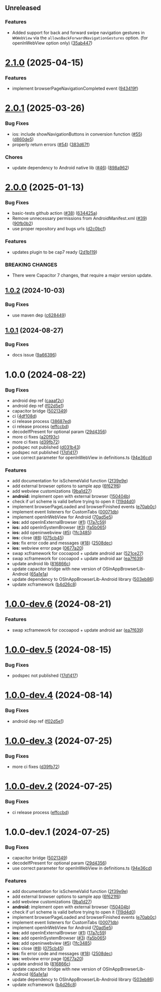 ## Unreleased

### Features

* Added support for back and forward swipe navigation gestures in `WKWebView` via the `allowsBackForwardNavigationGestures` option. (for openInWebView option only) ([35ab447](https://github.com/ionic-team/capacitor-os-inappbrowser/commit/35ab44790eb98b2d0d748c130642b321e9dc1156))

# [2.1.0](https://github.com/ionic-team/capacitor-os-inappbrowser/compare/v2.0.1...v2.1.0) (2025-04-15)

### Features

* implement browserPageNavigationCompleted event ([943419f](https://github.com/ionic-team/capacitor-os-inappbrowser/commit/943419ff434ef28a468eb111cc18267ee1783cb3))

# [2.0.1](https://github.com/ionic-team/capacitor-os-inappbrowser/compare/v2.0.0...v2.0.1) (2025-03-26)

### Bug Fixes

* ios: include showNavigationButtons in conversion function ([#55](https://github.com/ionic-team/capacitor-os-inappbrowser/pull/55)) ([d860de5](https://github.com/ionic-team/capacitor-os-inappbrowser/commit/d860de5d704e2d925ea77b538f5544940cd5818f))
* properly return errors ([#54](https://github.com/ionic-team/capacitor-os-inappbrowser/pull/54)) ([383d67f](https://github.com/ionic-team/capacitor-os-inappbrowser/commit/383d67fbc28cdff4ade88674c095268e31193584))

### Chores

* update dependency to Android native lib ([#46](https://github.com/ionic-team/capacitor-os-inappbrowser/pull/46)) ([898a962](https://github.com/ionic-team/capacitor-os-inappbrowser/commit/898a9626612d344bf4ff7a1d33a3dae6ec729e29))

# [2.0.0](https://github.com/ionic-team/capacitor-os-inappbrowser/compare/v1.0.2...v2.0.0) (2025-01-13)


### Bug Fixes

* basic-tests github action ([#38](https://github.com/ionic-team/capacitor-os-inappbrowser/issues/38)) ([634425a](https://github.com/ionic-team/capacitor-os-inappbrowser/commit/634425a23ea0eecb3de645335f594823e59312dc))
* Remove unnecessary permissions from AndroidManifest.xml ([#39](https://github.com/ionic-team/capacitor-os-inappbrowser/issues/39)) ([90fb0b2](https://github.com/ionic-team/capacitor-os-inappbrowser/commit/90fb0b2bdf282b896dec3f6433ddb44082f99509))
* use proper repository and bugs urls ([d2c0bcf](https://github.com/ionic-team/capacitor-os-inappbrowser/commit/d2c0bcf740b2c4ffae5a28efa5c5541547245e69))


### Features

* updates plugin to be cap7 ready ([2d1b119](https://github.com/ionic-team/capacitor-os-inappbrowser/commit/2d1b119abb2bbe3d2a4e5274bfdd9ff5c96de24b))


### BREAKING CHANGES

* There were Capacitor 7 changes, that require a major version update.

## [1.0.2](https://github.com/ionic-team/capacitor-os-inappbrowser/compare/v1.0.1...v1.0.2) (2024-10-03)


### Bug Fixes

* use maven dep ([c628449](https://github.com/ionic-team/capacitor-os-inappbrowser/commit/c62844949d16f9aa0eeb2c42ae1dfd1e0bf35815))

## [1.0.1](https://github.com/ionic-team/capacitor-os-inappbrowser/compare/v1.0.0...v1.0.1) (2024-08-27)


### Bug Fixes

* docs issue ([9a66396](https://github.com/ionic-team/capacitor-os-inappbrowser/commit/9a663968d3d5d985547afc8ba6f8e6ef286e448c))

# 1.0.0 (2024-08-22)


### Bug Fixes

* android dep ref ([caaaf2c](https://github.com/ionic-team/capacitor-os-inappbrowser/commit/caaaf2c61c424eaa6d82628728b2a17fa8a04133))
* android dep ref ([f02d5e1](https://github.com/ionic-team/capacitor-os-inappbrowser/commit/f02d5e14565eeed9c078e22f503776c032dd1359))
* capacitor bridge ([5021349](https://github.com/ionic-team/capacitor-os-inappbrowser/commit/50213495b200c58857d0b66ac38f6828dda91ddb))
* ci ([4df108d](https://github.com/ionic-team/capacitor-os-inappbrowser/commit/4df108d97779e15c960cdc38e8c68707b0319f29))
* ci release process ([38687ed](https://github.com/ionic-team/capacitor-os-inappbrowser/commit/38687ed61d6ce624128c288dbc1c3ca25d2d7c7b))
* ci release process ([effccbd](https://github.com/ionic-team/capacitor-os-inappbrowser/commit/effccbd917a4e8077214efdc8ccc10d23d5e519f))
* decodeIfPresent for optional param ([29d4356](https://github.com/ionic-team/capacitor-os-inappbrowser/commit/29d4356e813068943b8bc97cfbddbd4fb0289eef))
* more ci fixes ([a20f93c](https://github.com/ionic-team/capacitor-os-inappbrowser/commit/a20f93c86c24be985e7bef470c9ca0d1105ece18))
* more ci fixes ([d39fb72](https://github.com/ionic-team/capacitor-os-inappbrowser/commit/d39fb729b3a005f472cc82efc566b516881ad8de))
* podspec not published ([d031b43](https://github.com/ionic-team/capacitor-os-inappbrowser/commit/d031b435001c7420245171815e8f281467786fc3))
* podspec not published ([17d1417](https://github.com/ionic-team/capacitor-os-inappbrowser/commit/17d1417562148590ac1db4b97bfe48662f8c341e))
* use correct parameter for openInWebView in definitions.ts ([94e36cd](https://github.com/ionic-team/capacitor-os-inappbrowser/commit/94e36cd000d74b486d7f7c02e38edf5176b0d882))


### Features

* add documentation for isSchemeValid function ([2f39e9e](https://github.com/ionic-team/capacitor-os-inappbrowser/commit/2f39e9eb1e4143d8ec96a8ba4075a5bab5a2100e))
* add external browser options to sample app ([6f621f6](https://github.com/ionic-team/capacitor-os-inappbrowser/commit/6f621f6f75c1ff304d06c6426d51e2f7e32ca7d5))
* add webview customizations ([9ba1d27](https://github.com/ionic-team/capacitor-os-inappbrowser/commit/9ba1d27ec6212f31f2bde39d47d14d4e5fbe6a5f))
* **android:** implement open with external browser ([150404b](https://github.com/ionic-team/capacitor-os-inappbrowser/commit/150404bf0c232ead5da6a37486da291343d92172))
* check if url scheme is valid before trying to open it ([119d4d0](https://github.com/ionic-team/capacitor-os-inappbrowser/commit/119d4d01863026e022471b89c6e42a439c453ebf))
* implement browserPageLoaded and browserFinished events ([e70ab0c](https://github.com/ionic-team/capacitor-os-inappbrowser/commit/e70ab0c708e770e3ca773d0a20c44f0b507d32ef))
* implement event listeners for CustomTabs ([00071db](https://github.com/ionic-team/capacitor-os-inappbrowser/commit/00071db7ac5d7052a61c3a11e78ab8df6bf64dbb))
* implement openInWebView for Android ([70ad5e5](https://github.com/ionic-team/capacitor-os-inappbrowser/commit/70ad5e50ad18a144238d5e13c4022f61ba79915d))
* **ios:** add openInExternalBrowser ([#1](https://github.com/ionic-team/capacitor-os-inappbrowser/issues/1)) ([17a7c59](https://github.com/ionic-team/capacitor-os-inappbrowser/commit/17a7c594c5d8fb61027a9ebe1955499a0edbf683))
* **ios:** add openInSystemBrowser ([#3](https://github.com/ionic-team/capacitor-os-inappbrowser/issues/3)) ([fa5b065](https://github.com/ionic-team/capacitor-os-inappbrowser/commit/fa5b0653bb38648a14165ac996852cefe99ec4ca))
* **ios:** add openinwebview ([#5](https://github.com/ionic-team/capacitor-os-inappbrowser/issues/5)) ([1fc3485](https://github.com/ionic-team/capacitor-os-inappbrowser/commit/1fc3485fa3571f9152040a73672d98120be4626a))
* **ios:** close ([#8](https://github.com/ionic-team/capacitor-os-inappbrowser/issues/8)) ([075cb45](https://github.com/ionic-team/capacitor-os-inappbrowser/commit/075cb4574d7a44cfd66ac6602193fa579f98b67f))
* **ios:** fix error code and messages ([#18](https://github.com/ionic-team/capacitor-os-inappbrowser/issues/18)) ([2508dec](https://github.com/ionic-team/capacitor-os-inappbrowser/commit/2508decd90dab0ebd9381992ed15295ac53669c5))
* **ios:** webview error page ([0677a20](https://github.com/ionic-team/capacitor-os-inappbrowser/commit/0677a20680cc49d7a19cb9212ff94cfed3c1782e))
* swap xcframework for cocoapod + update android aar ([521ce27](https://github.com/ionic-team/capacitor-os-inappbrowser/commit/521ce2784c0e51ba2699cb8c468f3b7677ea9393))
* swap xcframework for cocoapod + update android aar ([ea7f639](https://github.com/ionic-team/capacitor-os-inappbrowser/commit/ea7f639dfd745138bacc267f5e164ae2e5bbe3ba))
* update android lib ([816866c](https://github.com/ionic-team/capacitor-os-inappbrowser/commit/816866c489929fba83e623d57ae547a33bf6723e))
* update capacitor bridge with new version of OSInAppBrowserLib-Android ([65a1e1a](https://github.com/ionic-team/capacitor-os-inappbrowser/commit/65a1e1ac299e9455a685e2b83d15afbd9b3fecab))
* update dependency to OSInAppBrowserLib-Android library ([503eb86](https://github.com/ionic-team/capacitor-os-inappbrowser/commit/503eb86a300da008620fa93722b8524249794622))
* update xcframework ([b4d26c8](https://github.com/ionic-team/capacitor-os-inappbrowser/commit/b4d26c84b3697c1cbfb62809e1a8cee0c394664d))


# [1.0.0-dev.6](https://github.com/ionic-team/capacitor-os-inappbrowser/compare/v1.0.0-dev.5...v1.0.0-dev.6) (2024-08-21)


### Features

* swap xcframework for cocoapod + update android aar ([ea7f639](https://github.com/ionic-team/capacitor-os-inappbrowser/commit/ea7f639dfd745138bacc267f5e164ae2e5bbe3ba))

# [1.0.0-dev.5](https://github.com/ionic-team/capacitor-os-inappbrowser/compare/v1.0.0-dev.4...v1.0.0-dev.5) (2024-08-15)


### Bug Fixes

* podspec not published ([17d1417](https://github.com/ionic-team/capacitor-os-inappbrowser/commit/17d1417562148590ac1db4b97bfe48662f8c341e))

# [1.0.0-dev.4](https://github.com/ionic-team/capacitor-os-inappbrowser/compare/v1.0.0-dev.3...v1.0.0-dev.4) (2024-08-14)


### Bug Fixes

* android dep ref ([f02d5e1](https://github.com/ionic-team/capacitor-os-inappbrowser/commit/f02d5e14565eeed9c078e22f503776c032dd1359))

# [1.0.0-dev.3](https://github.com/ionic-team/capacitor-os-inappbrowser/compare/v1.0.0-dev.2...v1.0.0-dev.3) (2024-07-25)


### Bug Fixes

* more ci fixes ([d39fb72](https://github.com/ionic-team/capacitor-os-inappbrowser/commit/d39fb729b3a005f472cc82efc566b516881ad8de))

# [1.0.0-dev.2](https://github.com/ionic-team/capacitor-os-inappbrowser/compare/v1.0.0-dev.1...v1.0.0-dev.2) (2024-07-25)


### Bug Fixes

* ci release process ([effccbd](https://github.com/ionic-team/capacitor-os-inappbrowser/commit/effccbd917a4e8077214efdc8ccc10d23d5e519f))

# 1.0.0-dev.1 (2024-07-25)


### Bug Fixes

* capacitor bridge ([5021349](https://github.com/ionic-team/capacitor-os-inappbrowser/commit/50213495b200c58857d0b66ac38f6828dda91ddb))
* decodeIfPresent for optional param ([29d4356](https://github.com/ionic-team/capacitor-os-inappbrowser/commit/29d4356e813068943b8bc97cfbddbd4fb0289eef))
* use correct parameter for openInWebView in definitions.ts ([94e36cd](https://github.com/ionic-team/capacitor-os-inappbrowser/commit/94e36cd000d74b486d7f7c02e38edf5176b0d882))


### Features

* add documentation for isSchemeValid function ([2f39e9e](https://github.com/ionic-team/capacitor-os-inappbrowser/commit/2f39e9eb1e4143d8ec96a8ba4075a5bab5a2100e))
* add external browser options to sample app ([6f621f6](https://github.com/ionic-team/capacitor-os-inappbrowser/commit/6f621f6f75c1ff304d06c6426d51e2f7e32ca7d5))
* add webview customizations ([9ba1d27](https://github.com/ionic-team/capacitor-os-inappbrowser/commit/9ba1d27ec6212f31f2bde39d47d14d4e5fbe6a5f))
* **android:** implement open with external browser ([150404b](https://github.com/ionic-team/capacitor-os-inappbrowser/commit/150404bf0c232ead5da6a37486da291343d92172))
* check if url scheme is valid before trying to open it ([119d4d0](https://github.com/ionic-team/capacitor-os-inappbrowser/commit/119d4d01863026e022471b89c6e42a439c453ebf))
* implement browserPageLoaded and browserFinished events ([e70ab0c](https://github.com/ionic-team/capacitor-os-inappbrowser/commit/e70ab0c708e770e3ca773d0a20c44f0b507d32ef))
* implement event listeners for CustomTabs ([00071db](https://github.com/ionic-team/capacitor-os-inappbrowser/commit/00071db7ac5d7052a61c3a11e78ab8df6bf64dbb))
* implement openInWebView for Android ([70ad5e5](https://github.com/ionic-team/capacitor-os-inappbrowser/commit/70ad5e50ad18a144238d5e13c4022f61ba79915d))
* **ios:** add openInExternalBrowser ([#1](https://github.com/ionic-team/capacitor-os-inappbrowser/issues/1)) ([17a7c59](https://github.com/ionic-team/capacitor-os-inappbrowser/commit/17a7c594c5d8fb61027a9ebe1955499a0edbf683))
* **ios:** add openInSystemBrowser ([#3](https://github.com/ionic-team/capacitor-os-inappbrowser/issues/3)) ([fa5b065](https://github.com/ionic-team/capacitor-os-inappbrowser/commit/fa5b0653bb38648a14165ac996852cefe99ec4ca))
* **ios:** add openinwebview ([#5](https://github.com/ionic-team/capacitor-os-inappbrowser/issues/5)) ([1fc3485](https://github.com/ionic-team/capacitor-os-inappbrowser/commit/1fc3485fa3571f9152040a73672d98120be4626a))
* **ios:** close ([#8](https://github.com/ionic-team/capacitor-os-inappbrowser/issues/8)) ([075cb45](https://github.com/ionic-team/capacitor-os-inappbrowser/commit/075cb4574d7a44cfd66ac6602193fa579f98b67f))
* **ios:** fix error code and messages ([#18](https://github.com/ionic-team/capacitor-os-inappbrowser/issues/18)) ([2508dec](https://github.com/ionic-team/capacitor-os-inappbrowser/commit/2508decd90dab0ebd9381992ed15295ac53669c5))
* **ios:** webview error page ([0677a20](https://github.com/ionic-team/capacitor-os-inappbrowser/commit/0677a20680cc49d7a19cb9212ff94cfed3c1782e))
* update android lib ([816866c](https://github.com/ionic-team/capacitor-os-inappbrowser/commit/816866c489929fba83e623d57ae547a33bf6723e))
* update capacitor bridge with new version of OSInAppBrowserLib-Android ([65a1e1a](https://github.com/ionic-team/capacitor-os-inappbrowser/commit/65a1e1ac299e9455a685e2b83d15afbd9b3fecab))
* update dependency to OSInAppBrowserLib-Android library ([503eb86](https://github.com/ionic-team/capacitor-os-inappbrowser/commit/503eb86a300da008620fa93722b8524249794622))
* update xcframework ([b4d26c8](https://github.com/ionic-team/capacitor-os-inappbrowser/commit/b4d26c84b3697c1cbfb62809e1a8cee0c394664d))
